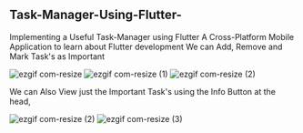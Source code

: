## Task-Manager-Using-Flutter-
Implementing a Useful Task-Manager using Flutter
A Cross-Platform Mobile Application to learn about Flutter development
We can Add, Remove and Mark Task's as Important 

![ezgif com-resize](https://user-images.githubusercontent.com/54267475/90953091-3ab65580-e486-11ea-867d-37309e9228bd.jpg)
![ezgif com-resize (1)](https://user-images.githubusercontent.com/54267475/90953097-4bff6200-e486-11ea-94e7-1e7940fb5699.jpg)
![ezgif com-resize (2)](https://user-images.githubusercontent.com/54267475/90953127-6df8e480-e486-11ea-8747-10ded6467cb2.jpg)

We can Also View just the Important Task's using the Info Button at the head,

![ezgif com-resize (2)](https://user-images.githubusercontent.com/54267475/90953154-9bde2900-e486-11ea-9763-171537cc40df.gif)
![ezgif com-resize (3)](https://user-images.githubusercontent.com/54267475/90953158-a8fb1800-e486-11ea-9beb-c5bb6a4df06f.gif)
